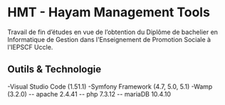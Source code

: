 # HMT - Hayam Management Tools
Travail de fin d’études en vue de l’obtention du Diplôme de bachelier en Informatique de Gestion dans l'Enseignement de Promotion Sociale à l'IEPSCF Uccle.

## Outils & Technologie



-Visual Studio Code (1.51.1)
-Symfony Framework (4.7, 5.0, 5.1)
-Wamp (3.2.0)
 -- apache 2.4.41
 -- php 7.3.12
 -- mariaDB 10.4.10

